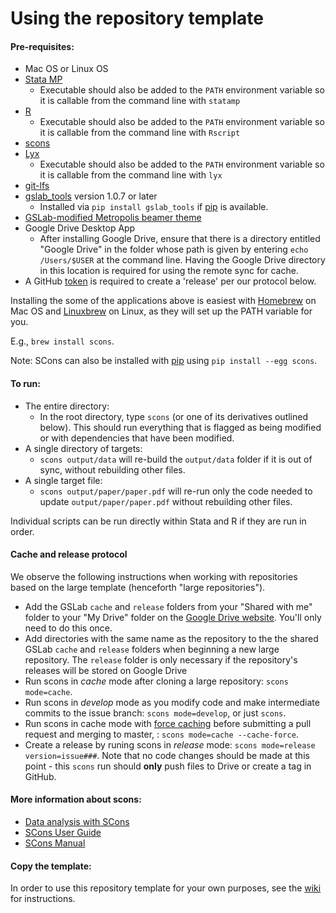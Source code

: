 Using the repository template
=============================



#### Pre-requisites:
 - Mac OS or Linux OS
 - [Stata MP](http://www.stata.com/statamp/)
    - Executable should also be added to the `PATH` environment variable so it is callable from the command line with `statamp`
 - [R](https://www.r-project.org/)
    - Executable should also be added to the `PATH` environment variable so it is callable from the command line with `Rscript`
 - [scons](http://scons.org/) 
 - [Lyx](https://www.lyx.org/)
    - Executable should also be added to the `PATH` environment variable so it is callable from the command line with `lyx`
 - [git-lfs](https://git-lfs.github.com/)
  - [gslab_tools](https://pypi.python.org/pypi/GSLab_Tools) version 1.0.7 or later
    - Installed via `pip install gslab_tools` if [pip](https://pip.pypa.io/en/stable/) is available. 
 - [GSLab-modified Metropolis beamer theme](https://github.com/gslab-econ/gslab_latex)
 - Google Drive Desktop App
     - After installing Google Drive, ensure that there is a directory entitled "Google Drive" in the folder whose path is given by entering `echo /Users/$USER` at the command line. Having the Google Drive directory in this location is required for using the remote sync for cache.
 - A GitHub [token](https://help.github.com/articles/creating-an-access-token-for-command-line-use/) is required to create a 'release' per our protocol below.

 Installing the some of the applications above is easiest with [Homebrew](http://brew.sh/) on Mac OS and [Linuxbrew](http://linuxbrew.sh/) on Linux, as they will set up the PATH variable for you.
 
 E.g., `brew install scons`.
 
 Note: SCons can also be installed with [pip](https://pip.pypa.io/en/stable/) using `pip install --egg scons`.

#### To run:
 - The entire directory:
    - In the root directory, type `scons` (or one of its derivatives outlined below). This should run everything that is flagged as being modified or with dependencies that have been modified.
 - A single directory of targets:
    - `scons output/data` will re-build the `output/data` folder if it is out of sync, without rebuilding other files.
 - A single target file:
    - `scons output/paper/paper.pdf` will re-run only the code needed to update `output/paper/paper.pdf` without rebuilding other files.


Individual scripts can be run directly within Stata and R if they are run in order.

#### Cache and release protocol

We observe the following instructions when working with repositories based on the large template (henceforth "large repositories").
- Add the GSLab `cache` and `release` folders from your "Shared with me" folder to your "My Drive" folder on the [Google Drive website](https://www.google.com/drive/). You'll only need to do this once.
- Add directories with the same name as the repository to the the shared GSLab `cache` and `release` folders when beginning a new large repository.  The `release` folder is only necessary if the repository's releases will be stored on Google Drive
- Run scons in *cache* mode after cloning a large repository: `scons mode=cache`.
- Run scons in *develop* mode as you modify code and make intermediate commits to the issue branch: `scons mode=develop`, or just `scons`.
- Run scons in cache mode with [force caching](http://scons.org/doc/2.0.1/HTML/scons-user/x4276.html) before submitting a pull request and merging to master, : `scons mode=cache --cache-force`.
- Create a release by runing scons in *release* mode: `scons mode=release version=issue###`. Note that no code changes should be made at this point - this `scons` run should __only__ push files to Drive or create a tag in GitHub.

#### More information about scons:
  *  [Data analysis with SCons](http://zacharytessler.com/2015/03/05/data-workflows-with-scons/)
  *  [SCons User Guide](http://scons.org/doc/production/PDF/scons-user.pdf)
  *  [SCons Manual](http://scons.org/doc/production/PDF/scons-man.pdf)
  

#### Copy the template:
In order to use this repository template for your own purposes, see the [wiki](https://github.com/gslab-econ/template/wiki) for instructions.
